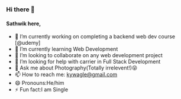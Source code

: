 ### Hi there 👋
#### Sathwik here,
<!--
**sathwik-14/sathwik-14** is a ✨ _special_ ✨ repository because its `README.md` (this file) appears on your GitHub profile.

Here are some ideas to get you started:

- 🔭 I’m currently working on ...
- 🌱 I’m currently learning ...
- 👯 I’m looking to collaborate on ...
- 🤔 I’m looking for help with ...
- 💬 Ask me about ...
- 📫 How to reach me: ...
- 😄 Pronouns: ...
- ⚡ Fun fact: ...
-->
- 🔭 I’m currently working on completing a backend web dev course [@udemy]
- 🌱 I’m currently learning Web Development
- 👯 I’m looking to collaborate on any web development project
- 🤔 I’m looking for help with carrier in Full Stack Development
- 💬 Ask me about Photography(Totally irrelevent!):stuck_out_tongue_closed_eyes:
- 📫 How to reach me: kywagle@gmail.com
- 😄 Pronouns:He/him
- ⚡ Fun fact:I am Single
